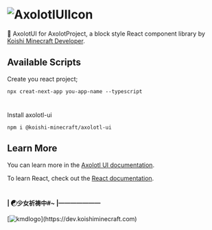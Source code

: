 
# ![AxolotlUIIcon](https://api.mio.am/project/AxolotlAPI/icon?size=160&color=(242,112,147)&title=Axolotl%20UI)
🍞 AxolotUI for AxolotProject, a block style React component library by [Koishi Minecraft Developer](https://github.com/koishi-minecraft).

## Available Scripts

Create you react project;

```
npx creat-next-app you-app-name --typescript
```

#
Install axolotl-ui
```
npm i @koishi-minecraft/axolotl-ui
```


## Learn More

You can learn more in the [Axolotl UI documentation](https://ui.koishi.live).

To learn React, check out the [React documentation](https://reactjs.org/).
#
#### | ☯少女祈祷中#~ |———————
[![kmdlogo](https://api.mio.am/project/koishimc/icon?size=32&sub=dev&color=(255,255,255)&title=Koishi%20Minecraft%20Developer)](https://dev.koishiminecraft.com)

[//]: # ([![kmlogo]&#40;https://api.mio.am/project/koishimc/icon?size=32&color=&#40;255,255,255&#41;&title=Koishi%20Minecraft%20Resource&#41;]&#40;https://www.koishiminecraft.com&#41;)
